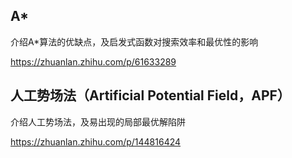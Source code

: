 ## A*
介绍A*算法的优缺点，及启发式函数对搜索效率和最优性的影响

https://zhuanlan.zhihu.com/p/61633289

## 人工势场法（Artificial Potential Field，APF）

介绍人工势场法，及易出现的局部最优解陷阱

https://zhuanlan.zhihu.com/p/144816424